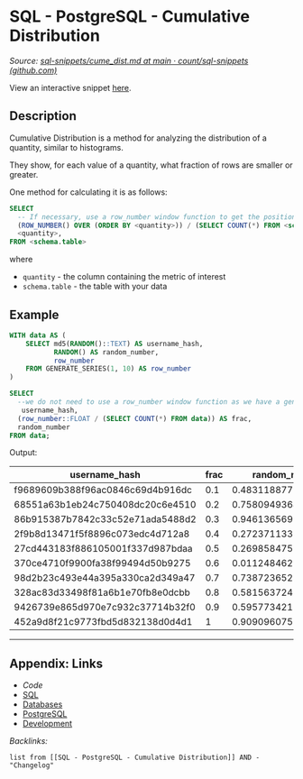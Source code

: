 # SQL - PostgreSQL - Cumulative Distribution

*Source: [sql-snippets/cume_dist.md at main · count/sql-snippets (github.com)](https://github.com/count/sql-snippets/blob/main/postgres/cume_dist.md)*

View an interactive snippet [here](https://count.co/n/1fymVJoCPVM?vm=e).

## Description

Cumulative Distribution is a method for analyzing the distribution of a quantity, similar to histograms. 

They show, for each value of a quantity, what fraction of rows are smaller or greater.

One method for calculating it is as follows:

````sql
SELECT
  -- If necessary, use a row_number window function to get the position of this row in the dataset
  (ROW_NUMBER() OVER (ORDER BY <quantity>)) / (SELECT COUNT(*) FROM <schema.table>) AS cume_dist,
  <quantity>,
FROM <schema.table>
````

where

* `quantity` - the column containing the metric of interest
* `schema.table` - the table with your data

## Example

````sql
WITH data AS (
    SELECT md5(RANDOM()::TEXT) AS username_hash,
           RANDOM() AS random_number,
           row_number
    FROM GENERATE_SERIES(1, 10) AS row_number
)

SELECT
  --we do not need to use a row_number window function as we have a generate_series in our test data set
   username_hash,
  (row_number::FLOAT / (SELECT COUNT(*) FROM data)) AS frac,
  random_number
FROM data;
````

Output:

|username_hash|frac|random_number|
|-------------|----|-------------|
|f9689609b388f96ac0846c69d4b916dc|0.1|0.48311887726926983|
|68551a63b1eb24c750408dc20c6e4510|0.2|0.7580949364508456|
|86b915387b7842c33c52e71ada5488d2|0.3|0.9461365697398278|
|2f9b8d13471f5f8896c073edc4d712a8|0.4|0.2723711331889973|
|27cd443183f886105001f337d987bdaa|0.5|0.2698584751712403|
|370ce4710f9900fa38f99494d50b9275|0.6|0.011248462980887552|
|98d2b23c493e44a395a330ca2d349a47|0.7|0.7387236527452572|
|328ac83d33498f81a6b1e70fb8e0dcbb|0.8|0.5815637247802528|
|9426739e865d970e7c932c37714b32f0|0.9|0.5957734211030683|
|452a9d8f21c9773fbd5d832138d0d4d1|1|0.9090960753850368|

---

## Appendix: Links

* *Code*
* [SQL](../../../../3-Resources/Tools/Developer%20Tools/Data%20Stack/Procedural%20Languages/SQL.md)
* [Databases](../../../MOCs/Databases.md)
* [PostgreSQL](../../../../3-Resources/Tools/Developer%20Tools/Data%20Stack/Databases/PostgreSQL.md)
* [Development](../../../MOCs/Development.md)

*Backlinks:*

````dataview
list from [[SQL - PostgreSQL - Cumulative Distribution]] AND -"Changelog"
````

